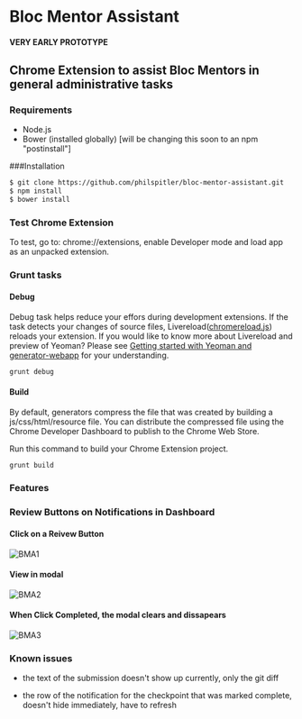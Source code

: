 # Bloc Mentor Assistant

#### VERY EARLY PROTOTYPE

## Chrome Extension to assist Bloc Mentors in general administrative tasks

### Requirements

- Node.js
- Bower (installed globally) [will be changing this soon to an npm "postinstall"]

###Installation

```bash
$ git clone https://github.com/philspitler/bloc-mentor-assistant.git
$ npm install
$ bower install
```

### Test Chrome Extension

To test, go to: chrome://extensions, enable Developer mode and load app as an unpacked extension.

### Grunt tasks

#### Debug

Debug task helps reduce your effors during development extensions. If the task detects your changes of source files, Livereload([chromereload.js](https://github.com/yeoman/generator-chrome-extension/blob/master/app/templates/scripts/chromereload.js)) reloads your extension. If you would like to know more about Livereload and preview of Yeoman? Please see [Getting started with Yeoman and generator-webapp](http://youtu.be/zBt2g9ekiug?t=3m51s) for your understanding.

```bash
grunt debug
```

#### Build

By default, generators compress the file that was created by building a js/css/html/resource file. You can distribute the compressed file using the Chrome Developer Dashboard to publish to the Chrome Web Store.

Run this command to build your Chrome Extension project.

```bash
grunt build
```
### Features

### Review Buttons on Notifications in Dashboard

#### Click on a Reivew Button
![BMA1](http://ec2-52-0-200-188.compute-1.amazonaws.com/images/bma1.png)

#### View in modal
![BMA2](http://ec2-52-0-200-188.compute-1.amazonaws.com/images/bma2.png)

#### When Click Completed, the modal clears and dissapears
![BMA3](http://ec2-52-0-200-188.compute-1.amazonaws.com/images/bma3.png)

### Known issues

- the text of the submission doesn't show up currently, only the git diff

- the row of the notification for the checkpoint that was marked complete, doesn't hide immediately, have to refresh
